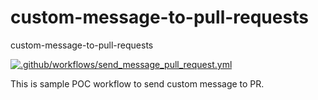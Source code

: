 # custom-message-to-pull-requests
custom-message-to-pull-requests

[![.github/workflows/send_message_pull_request.yml](https://github.com/Cschau0701vip/custom-message-to-pull-requests/actions/workflows/send_message_pull_request.yml/badge.svg)](https://github.com/Cschau0701vip/custom-message-to-pull-requests/actions/workflows/send_message_pull_request.yml)

This is sample POC workflow to send custom message to PR.
